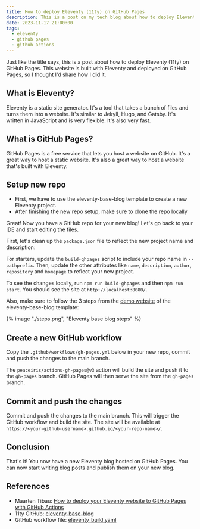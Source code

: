 ```yaml
---
title: How to deploy Eleventy (11ty) on GitHub Pages
description: This is a post on my tech blog about how to deploy Eleventy (11ty) on GitHub Pages
date: 2023-11-17 21:00:00
tags:
  - eleventy
  - github pages
  - github actions
---
```


Just like the title says, this is a post about how to deploy Eleventy (11ty) on GitHub Pages. This website is built with Eleventy and deployed on GitHub Pages, so I thought I'd share how I did it.

## What is Eleventy?

Eleventy is a static site generator. It's a tool that takes a bunch of files and turns them into a website. It's similar to Jekyll, Hugo, and Gatsby. It's written in JavaScript and is very flexible. It's also very fast.

## What is GitHub Pages?

GitHub Pages is a free service that lets you host a website on GitHub. It's a great way to host a static website. It's also a great way to host a website that's built with Eleventy.

## Setup new repo

- First, we have to use the eleventy-base-blog template to create a new Eleventy project.
- After finishing the new repo setup, make sure to clone the repo locally

Great! Now you have a GitHub repo for your new blog! Let's go back to your IDE and start editing the files.

First, let's clean up the `package.json` file to reflect the new project name and description:

<script src="https://emgithub.com/embed-v2.js?target=https%3A%2F%2Fgithub.com%2F11ty%2Feleventy-base-blog%2Fblob%2Fmain%2Fpackage.json%23L1-L12&style=default&type=code&showBorder=on&showLineNumbers=on&showFileMeta=on&showFullPath=on&showCopy=on"></script>

For starters, update the `build-ghpages` script to include your repo name in `--pathprefix`. Then, update the other attributes like `name`, `description`, `author`, `repository` and `homepage` to reflect your new project.

To see the changes locally, run `npm run build-ghpages` and then `npm run start`. You should see the site at `http://localhost:8080/`.

Also, make sure to follow the 3 steps from the [demo website](https://eleventy-base-blog.netlify.app/) of the eleventy-base-blog template:

{% image "./steps.png", "Eleventy base blog steps" %}

## Create a new GitHub workflow

Copy the `.github/workflows/gh-pages.yml` below in your new repo, commit and push the changes to the main branch.

<script src="https://emgithub.com/embed-v2.js?target=https%3A%2F%2Fgithub.com%2Fgaler7%2Ftech-blog%2Fblob%2Fmain%2F.github%2Fworkflows%2Feleventy_build.yaml&style=default&type=code&showBorder=on&showLineNumbers=on&showFileMeta=on&showFullPath=on&showCopy=on"></script>

The `peaceiris/actions-gh-pages@v3` action will build the site and push it to the `gh-pages` branch. GitHub Pages will then serve the site from the `gh-pages` branch.

## Commit and push the changes

Commit and push the changes to the main branch. This will trigger the GitHub workflow and build the site. The site will be available at `https://<your-github-username>.github.io/<your-repo-name>/`.

## Conclusion

That's it! You now have a new Eleventy blog hosted on GitHub Pages. You can now start writing blog posts and publish them on your new blog.

## References

- Maarten Tibau: [How to deploy your Eleventy website to GitHub Pages with GitHub Actions](https://maarten.be/blog/20220730/how-to-deploy-your-eleventy-website-to-github-pages-with-github-actions/)
- 11ty GitHub: [eleventy-base-blog](https://github.com/11ty/eleventy-base-blog)
- GitHub workflow file: [eleventy_build.yaml](https://github.com/galer7/tech-blog/blob/main/.github/workflows/eleventy_build.yaml)

